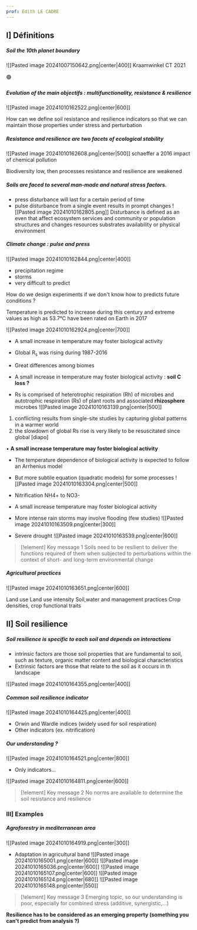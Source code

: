 ```yaml
---
prof: Edith LE CADRE
---
```

## I] Définitions
##### Soil the 10th planet boundary

![[Pasted image 20241007150642.png|center|400]]
Kraamwinkel CT 2021 

🟢
##### Evolution of the main objectifs : multifunctionality, resistance & resilience
![[Pasted image 20241010162522.png|center|600]]


How can we define soil resistance and resilience indicators so that we can maintain those properties under stress and perturbation

##### Resistance and resilience are two facets of ecological stability

![[Pasted image 20241010162608.png|center|500]]
schaeffer a 2016 impact of chemical pollution

Biodiversity low, then processes resistance and resilience are weakened

##### Soils are faced to several man-made and natural stress factors.

- press disturbance will last for a certain period of time
- pulse disturbance from a single event results in prompt changes
![[Pasted image 20241010162805.png]]
Disturbance is defined as an even that affect ecosystem services and community or population structures and changes resources substrates availability or physical environment

##### Climate change : pulse and press

![[Pasted image 20241010162844.png|center|400]]

- precipitation regime
- storms
- very difficult to predict

How do we design experiments if we don't know how to predicts future conditions ?


Temperature is predicted to increase during this century and extreme values as high as 53.7°C have been rated on Earth in 2017

![[Pasted image 20241010162924.png|center|700]]
- A small increase in temperature may foster biological activity
- Global R<sub>s</sub> was rising during 1987-2016
- Great differences among biomes

- A small increase in temperature may foster biological activity : **soil C loss ?**
- Rs is comprised of heterotrophic respiration (Rh) of microbes and autotrophic respiration (Rs) of plant roots and associated **rhizosphere** microbes
![[Pasted image 20241010163139.png|center|500]]

1. conflicting results from single-site studies by capturing global patterns in a warmer world
2. the slowdown of global Rs rise is very likely to be resuscitated since global [diapo]

• **A small increase temperature may foster biological activity**
- The temperature dependence of biological activity is expected to follow an Arrhenius model
- But more subtile equation (quadratic models) for some processes 
![[Pasted image 20241010163304.png|center|500]]
- Nitrification NH4+ to NO3-

- A small increase temperature may foster biological activity
- More intense rain storms may involve flooding (few studies) 
![[Pasted image 20241010163509.png|center|300]]

- Severe drought
![[Pasted image 20241010163539.png|center|600]]

>[!element] Key message 1
>Soils need to be resilient to deliver the functions required of them when subjected to perturbations within the context of short- and long-term environmental change

##### Agricultural practices 
![[Pasted image 20241010163651.png|center|600]]

Land use
Land use intensity
Soil,water and management practices
Crop densities, crop functional traits

## II] Soil resilience

##### Soil resilience is specific to each soil and depends on interactions

- intrinsic factors are those soil properties that are fundamental to soil, such as texture, organic matter content and biological characteristics
- Extrinsic factors are those that relate to the soil as it occurs in th landscape

![[Pasted image 20241010164355.png|center|400]]

##### Common soil resilience indicator

![[Pasted image 20241010164425.png|center|400]]

- Orwin and Wardle indices (widely used for soil respiration)
- Other indicators (ex. nitrification)

##### Our understanding ?

![[Pasted image 20241010164521.png|center|800]]
- Only indicators...

![[Pasted image 20241010164811.png|center|600]]


>[!element] Key message 2
> No norms are available to determine the soil resistance and resilience

### III] Examples

##### Agroforestry in mediterranean area

![[Pasted image 20241010164919.png|center|300]]
- Adaptation in agricultural band
![[Pasted image 20241010165001.png|center|600]]
![[Pasted image 20241010165036.png|center|600]]
![[Pasted image 20241010165107.png|center|600]]
![[Pasted image 20241010165124.png|center|680]]
![[Pasted image 20241010165148.png|center|550]]

>[!element] Key message 3
>Emerging topic, so our understanding is poor, especially for combined stress (additive, synergistic,...)

**Resilience has to be considered as an emerging property (something you can't predict from analysis ?)**

